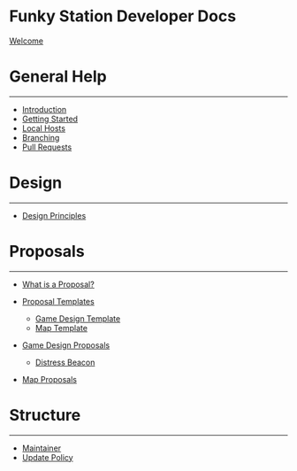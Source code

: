 Funky Station Developer Docs
=====================

[Welcome](index.md)

General Help
====

---
- [Introduction](contributing/introduction.md)
 - [Getting Started](contributing/getting-started.md)
 - [Local Hosts](contributing/local-hosts.md)
 - [Branching](contributing/branching.md)
 - [Pull Requests](contributing/pull-requests.md)

Design
===============

---

- [Design Principles](design/design-principles.md)

Proposals
===============

---

- [What is a Proposal?](design/what-is-a-proposal.md)

- [Proposal Templates]()
  - [Game Design Template](design/template.md)
  - [Map Template](design/maps/template.md)

- [Game Design Proposals]()
  - [Distress Beacon](design-proposals/distressbeacon.md)

- [Map Proposals]()

Structure
===============

---

- [Maintainer](structure/maintainers.md)
- [Update Policy](structure/update-policy.md)